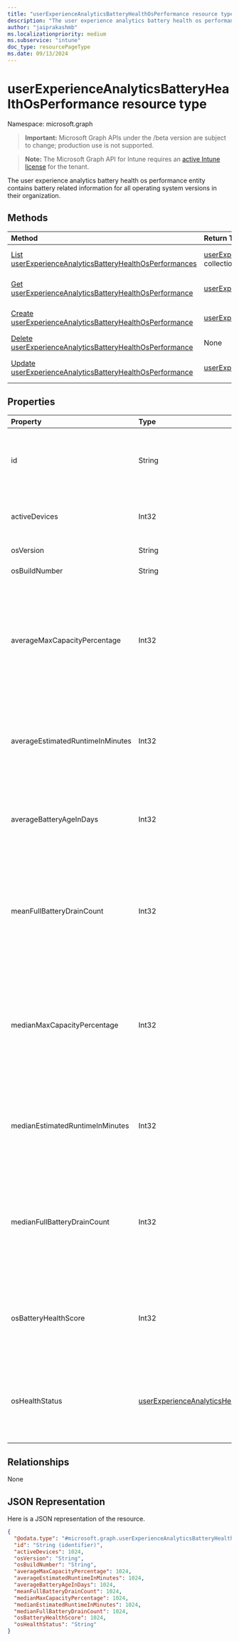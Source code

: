 ```yaml
---
title: "userExperienceAnalyticsBatteryHealthOsPerformance resource type"
description: "The user experience analytics battery health os performance entity contains battery related information for all operating system versions in their organization."
author: "jaiprakashmb"
ms.localizationpriority: medium
ms.subservice: "intune"
doc_type: resourcePageType
ms.date: 09/13/2024
---
```


# userExperienceAnalyticsBatteryHealthOsPerformance resource type

Namespace: microsoft.graph

> **Important:** Microsoft Graph APIs under the /beta version are subject to change; production use is not supported.

> **Note:** The Microsoft Graph API for Intune requires an [active Intune license](https://go.microsoft.com/fwlink/?linkid=839381) for the tenant.

The user experience analytics battery health os performance entity contains battery related information for all operating system versions in their organization.

## Methods
|Method|Return Type|Description|
|:---|:---|:---|
|[List userExperienceAnalyticsBatteryHealthOsPerformances](../api/intune-devices-userexperienceanalyticsbatteryhealthosperformance-list.md)|[userExperienceAnalyticsBatteryHealthOsPerformance](../resources/intune-devices-userexperienceanalyticsbatteryhealthosperformance.md) collection|List properties and relationships of the [userExperienceAnalyticsBatteryHealthOsPerformance](../resources/intune-devices-userexperienceanalyticsbatteryhealthosperformance.md) objects.|
|[Get userExperienceAnalyticsBatteryHealthOsPerformance](../api/intune-devices-userexperienceanalyticsbatteryhealthosperformance-get.md)|[userExperienceAnalyticsBatteryHealthOsPerformance](../resources/intune-devices-userexperienceanalyticsbatteryhealthosperformance.md)|Read properties and relationships of the [userExperienceAnalyticsBatteryHealthOsPerformance](../resources/intune-devices-userexperienceanalyticsbatteryhealthosperformance.md) object.|
|[Create userExperienceAnalyticsBatteryHealthOsPerformance](../api/intune-devices-userexperienceanalyticsbatteryhealthosperformance-create.md)|[userExperienceAnalyticsBatteryHealthOsPerformance](../resources/intune-devices-userexperienceanalyticsbatteryhealthosperformance.md)|Create a new [userExperienceAnalyticsBatteryHealthOsPerformance](../resources/intune-devices-userexperienceanalyticsbatteryhealthosperformance.md) object.|
|[Delete userExperienceAnalyticsBatteryHealthOsPerformance](../api/intune-devices-userexperienceanalyticsbatteryhealthosperformance-delete.md)|None|Deletes a [userExperienceAnalyticsBatteryHealthOsPerformance](../resources/intune-devices-userexperienceanalyticsbatteryhealthosperformance.md).|
|[Update userExperienceAnalyticsBatteryHealthOsPerformance](../api/intune-devices-userexperienceanalyticsbatteryhealthosperformance-update.md)|[userExperienceAnalyticsBatteryHealthOsPerformance](../resources/intune-devices-userexperienceanalyticsbatteryhealthosperformance.md)|Update the properties of a [userExperienceAnalyticsBatteryHealthOsPerformance](../resources/intune-devices-userexperienceanalyticsbatteryhealthosperformance.md) object.|

## Properties
|Property|Type|Description|
|:---|:---|:---|
|id|String|The unique identifier of the user experience analytics battery health os performance object.|
|activeDevices|Int32|Number of active devices for that os version. Valid values 0 to 2147483647|
|osVersion|String|Version of the operating system.|
|osBuildNumber|String|Build number of the operating system.|
|averageMaxCapacityPercentage|Int32|The mean of the maximum capacity for all devices running a particular operating system version. Maximum capacity measures the full charge vs. design capacity for a device’s batteries.. Valid values 0 to 2147483647|
|averageEstimatedRuntimeInMinutes|Int32|The mean of the estimated runtimes on full charge for all devices running a particular operating system version. Unit in minutes. Valid values 0 to 2147483647|
|averageBatteryAgeInDays|Int32|The mean of the battery age for all devices running a particular operating system version in a tenant. Unit in days. Valid values 0 to 2147483647|
|meanFullBatteryDrainCount|Int32|The mean of number of times the battery has been discharged an amount that equals 100% of its capacity for all devices running a particular operating system version in a tenant. Valid values 0 to 2147483647|
|medianMaxCapacityPercentage|Int32|The median of the maximum capacity for all devices running a particular operating system version. Maximum capacity measures the full charge vs. design capacity for a device’s batteries.. Valid values 0 to 2147483647|
|medianEstimatedRuntimeInMinutes|Int32|The median of the estimated runtimes on full charge for all devices running a particular operating system version. Unit in minutes. Valid values 0 to 2147483647|
|medianFullBatteryDrainCount|Int32|The median of number of times the battery has been discharged an amount that equals 100% of its capacity for all devices running a particular operating system version in a tenant. Valid values 0 to 2147483647|
|osBatteryHealthScore|Int32|A weighted average of battery health score across all devices running a particular operating system version. Values range from 0-100. Valid values 0 to 2147483647|
|osHealthStatus|[userExperienceAnalyticsHealthState](../resources/intune-devices-userexperienceanalyticshealthstate.md)|The overall battery health status of a given os version in a tenant. Possible values are: `unknown`, `insufficientData`, `needsAttention`, `meetingGoals`, `unknownFutureValue`.|

## Relationships
None

## JSON Representation
Here is a JSON representation of the resource.
<!-- {
  "blockType": "resource",
  "keyProperty": "id",
  "@odata.type": "microsoft.graph.userExperienceAnalyticsBatteryHealthOsPerformance"
}
-->
``` json
{
  "@odata.type": "#microsoft.graph.userExperienceAnalyticsBatteryHealthOsPerformance",
  "id": "String (identifier)",
  "activeDevices": 1024,
  "osVersion": "String",
  "osBuildNumber": "String",
  "averageMaxCapacityPercentage": 1024,
  "averageEstimatedRuntimeInMinutes": 1024,
  "averageBatteryAgeInDays": 1024,
  "meanFullBatteryDrainCount": 1024,
  "medianMaxCapacityPercentage": 1024,
  "medianEstimatedRuntimeInMinutes": 1024,
  "medianFullBatteryDrainCount": 1024,
  "osBatteryHealthScore": 1024,
  "osHealthStatus": "String"
}
```
